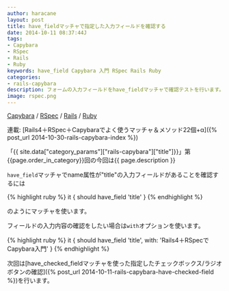 ```yaml
---
author: haracane
layout: post
title: have_fieldマッチャで指定した入力フィールドを確認する
date: 2014-10-11 08:37:44J
tags:
- Capybara
- RSpec
- Rails
- Ruby
keywords: have_field Capybara 入門 RSpec Rails Ruby
categories:
- rails-capybara
description: フォームの入力フィールドをhave_fieldマッチャで確認テストを行います。
image: rspec.png
---
```

<!-- tag_links -->
[Capybara](/tags/capybara/) / [RSpec](/tags/rspec/) / [Rails](/tags/rails/) / [Ruby](/tags/ruby/)

<!-- category_links -->
連載: [Rails4＋RSpec＋Capybaraでよく使うマッチャ＆メソッド22個+α]({% post_url 2014-10-30-rails-capybara-index %})

<!-- content -->
「{{ site.data["category_params"]["rails-capybara"]["title"]}}」第{{page.order_in_category}}回の今回は{{ page.description }}

`have_field`マッチャでname属性が"title"の入力フィールドがあることを確認するには

{% highlight ruby %}
it { should have_field 'title' }
{% endhighlight %}

のようにマッチャを使います。

フィールドの入力内容の確認をしたい場合は`with`オプションを使います。

{% highlight ruby %}
it { should have_field 'title', with: 'Rails4＋RSpecでCapybara入門' }
{% endhighlight %}

次回は[have_checked_fieldマッチャを使った指定したチェックボックス/ラジオボタンの確認]({% post_url 2014-10-11-rails-capybara-have-checked-field %})を行います。
